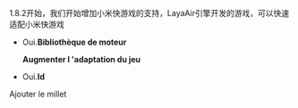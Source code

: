 



1.8.2开始，我们开始增加小米快游戏的支持，LayaAir引擎开发的游戏，可以快速适配小米快游戏

- Oui.**Bibliothèque de moteur**


  **Augmenter l 'adaptation du jeu**

- Oui.**Id**

Ajouter le millet
